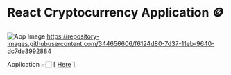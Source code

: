 # React Cryptocurrency Application 🪙

![App Image]()
https://repository-images.githubusercontent.com/344656606/f6124d80-7d37-11eb-9640-dc7de3992884

Application 👉🏻 [ [Here](https://cryptocurrency-marcelo-sebastian.netlify.app) ].
